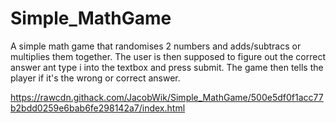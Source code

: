 # Simple_MathGame
A simple math game that randomises 2 numbers and adds/subtracs or multiplies them together. 
The user is then supposed to figure out the correct answer ant type i into the textbox and press submit.
The game then tells the player if it's the wrong or correct answer.


https://rawcdn.githack.com/JacobWik/Simple_MathGame/500e5df0f1acc77b2bdd0259e6bab6fe298142a7/index.html
